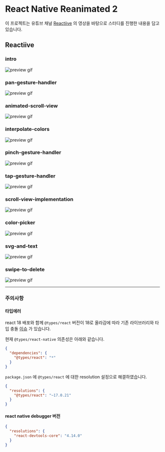 # React Native Reanimated 2

이 프로젝트는 유튜브 채널 [Reactiive](https://www.youtube.com/channel/UCaUilVZamr6K-dAdUt_e6Lw) 의 영상을 바탕으로 스터디를 진행한 내용을 담고 있습니다.

## Reactiive

### intro
![preview gif](src/reactive/intro/preview.gif)

### pan-gesture-handler
![preview gif](src/reactive/pan-gesture-handler/preview.gif)

### animated-scroll-view
![preview gif](src/reactive/animated-scroll-view/preview.gif)

### interpolate-colors
![preview gif](src/reactive/interpolate-colors/preview.gif)

### pinch-gesture-handler
![preview gif](src/reactive/pinch-gesture-handler/preview.gif)

### tap-gesture-handler
![preview gif](src/reactive/tap-gesture-handler/preview.gif)

### scroll-view-implementation
![preview gif](src/reactive/scroll-view-implementation/preview.gif)

### color-picker
![preview gif](src/reactive/color-picker/preview.gif)

### svg-and-text
![preview gif](src/reactive/svg-and-text/preview.gif)

### swipe-to-delete
![preview gif](src/reactive/swipe-to-delete/preview.gif)

---------------------------------------------------------------------------

### 주의사항

#### 타입에러
react 18 배포와 함께 `@types/react` 버전이 18로 올라감에 따라 기존 라이브러리와 타입 충돌 [이슈](https://github.com/DefinitelyTyped/DefinitelyTyped/issues/59765) 가 있습니다.

현재 `@types/react-native` 의존성은 아래와 같습니다.
```json
{
  "dependencies": {
    "@types/react": "*"
  }
}
```

`package.json` 에 `@types/react` 에 대한 resolution 설정으로 해결하였습니다.
```json
{
  "resolutions": {
    "@types/react": "~17.0.21"
  }
}
```

#### react native debugger 버전
```json
{
  "resolutions": {
    "react-devtools-core": "4.14.0"
  }
}
```
